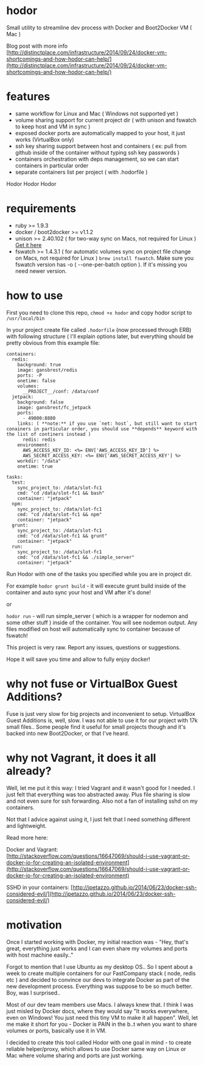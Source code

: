 hodor
=====

Small utility to streamline dev process with Docker and Boot2Docker VM ( Mac )

Blog post with more info [http://distinctplace.com/infrastructure/2014/09/24/docker-vm-shortcomings-and-how-hodor-can-help/](http://distinctplace.com/infrastructure/2014/09/24/docker-vm-shortcomings-and-how-hodor-can-help/)

features
=====
* same workflow for Linux and Mac ( Windows not supported yet )
* volume sharing support for current project dir ( with unison and fswatch to keep host and VM in sync )
* exposed docker ports are automatically mapped to your host, it just works (VirtualBox only)
* ssh key sharing support between host and containers ( ex: pull from github inside of the container without typing ssh key passwords )
* containers orchestration with deps management, so we can start containers in particular order
* separate containers list per project ( with .hodorfile )

Hodor Hodor Hodor

requirements
=====
* ruby >= 1.9.3
* docker / boot2docker >= v1.1.2
* unison >= 2.40.102 ( for two-way sync on Macs, not required for Linux ) [Get it here](https://code.google.com/p/rudix-mountainlion/downloads/detail?name=unison-2.40.102-0.pkg)
* fswatch >= 1.4.3.1 ( for automatic volumes sync on project file change on Macs, not required for Linux ) `brew install fswatch`. Make sure you fswatch version has -o ( --one-per-batch option ). If it's missing you need newer version.

how to use
=====

First you need to clone this repo, `chmod +x hodor` and copy hodor script to `/usr/local/bin`

In your project create file called `.hodorfile` (now processed through ERB) with following structure ( I'll explain options later, but everything should be pretty obvious from this example file:

````
containers:
  redis:
    background: true
    image: gansbrest/redis
    ports: -P
    onetime: false
    volumes:
      __PROJECT__/conf: /data/conf
  jetpack:
    background: false
    image: gansbrest/fc_jetpack
    ports:
      - 49000:8880
    links: ( **note:** if you use `net: host`, but still want to start conainers in particular order, you should use **depends** keyword with the list of continers instead )
      redis: redis
    environment:
      AWS_ACCESS_KEY_ID: <%= ENV['AWS_ACCESS_KEY_ID'] %>
      AWS_SECRET_ACCESS_KEY: <%= ENV['AWS_SECRET_ACCESS_KEY'] %>
    workdir: "/data"
    onetime: true
    
tasks:
  test:
    sync_project_to: /data/slot-fc1
    cmd: "cd /data/slot-fc1 && bash"
    container: "jetpack"
  npm:
    sync_project_to: /data/slot-fc1
    cmd: "cd /data/slot-fc1 && npm"
    container: "jetpack"
  grunt:
    sync_project_to: /data/slot-fc1
    cmd: "cd /data/slot-fc1 && grunt"
    container: "jetpack"
  run:
    sync_project_to: /data/slot-fc1
    cmd: "cd /data/slot-fc1 && ./simple_server"
    container: "jetpack"
````

Run Hodor with one of the tasks you specified while you are in project dir.

For example `hodor grunt build` - it will execute grunt build inside of the container and auto sync your host and VM after it's done!

or

`hodor run` - will run simple_server ( which is a wrapper for nodemon and some other stuff ) inside of the container. You will see nodemon output. Any files modified on host will automatically sync to container because of fswatch!

This project is very raw. Report any issues, questions or suggestions.

Hope it will save you time and allow to fully enjoy docker!


why not fuse or VirtualBox Guest Additions?
=====

Fuse is just very slow for big projects and inconvenient to setup. VirtualBox Guest Additions is, well, slow. I was not able to use it for our project with 17k small files.. Some people find it useful for small projects though and it's backed into new Boot2Docker, or that I've heard.

why not Vagrant, it does it all already?
=====

Well, let me put it this way: I tried Vagrant and it wasn't good for I needed. I just felt that everything was too abstracted away. Plus file sharing is slow and not even sure for ssh forwarding. Also not a fan of installing sshd on my containers.

Not that I advice against using it, I just felt that I need something different and lightweight.

Read more here:

Docker and Vagrant: [http://stackoverflow.com/questions/16647069/should-i-use-vagrant-or-docker-io-for-creating-an-isolated-environment](http://stackoverflow.com/questions/16647069/should-i-use-vagrant-or-docker-io-for-creating-an-isolated-environment)

SSHD in your containers: [http://jpetazzo.github.io/2014/06/23/docker-ssh-considered-evil/](http://jpetazzo.github.io/2014/06/23/docker-ssh-considered-evil/)

motivation
=====

Once I started working with Docker, my initial reaction was - "Hey, that's great, everything just works and I can even share my volumes and ports with host machine easily.." 

Forgot to mention that I use Ubuntu as my desktop OS..  So I spent about a week to create multiple containers for our FastCompany stack ( node, redis etc ) and decided to convince our devs to integrate Docker as part of the new development process. Everything was suppose to be so much better. Boy, was I surprised..

Most of our dev team members use Macs. I always knew that. I think I was just misled by Docker docs, where they would say "It works everywhere, even on Windows! You just need this tiny VM to make it all happen". Well, let me make it short for you - Docker is PAIN in the b..t when you want to share volumes or ports, basically use it in VM.

I decided to create this tool called Hodor with one goal in mind - to create reliable helper/proxy, which allows to use Docker same way on Linux or Mac where volume sharing and ports are just working.
